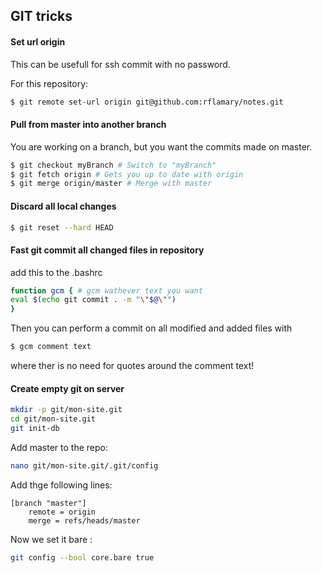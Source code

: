 ## GIT tricks


#### Set url origin

This can be usefull for ssh commit with no password.

For this repository: 

```bash
$ git remote set-url origin git@github.com:rflamary/notes.git

```

#### Pull from master into another branch
You are working on a branch, but you want the commits made on master.
```bash
$ git checkout myBranch # Switch to "myBranch"
$ git fetch origin # Gets you up to date with origin
$ git merge origin/master # Merge with master
```
#### Discard all local changes

```bash
$ git reset --hard HEAD
```


#### Fast git commit all changed files in repository

add this to the .bashrc

```bash
function gcm { # gcm wathever text you want
eval $(echo git commit . -m "\"$@\"")
}  
```

Then you can perform a commit on all modified and added files with 
```bash
$ gcm comment text
```
where ther is no need for quotes around the comment text!


#### Create empty git on server


```bash
mkdir -p git/mon-site.git
cd git/mon-site.git 
git init-db
```
Add master to the repo: 
```bash
nano git/mon-site.git/.git/config
```

Add thge following lines: 
```
[branch "master"]
    remote = origin
    merge = refs/heads/master
```
Now we set it bare : 
```bash
git config --bool core.bare true
```
